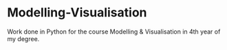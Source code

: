 # Modelling-Visualisation
Work done in Python for the course Modelling &amp; Visualisation in 4th year of my degree.
